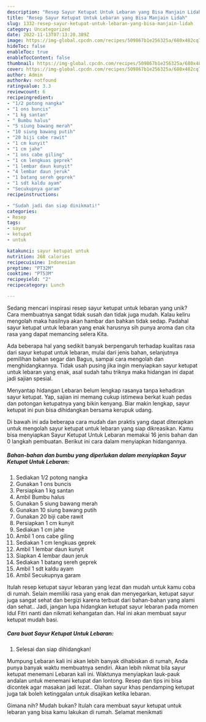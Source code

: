 ```yaml
---
description: "Resep Sayur Ketupat Untuk Lebaran yang Bisa Manjain Lidah"
title: "Resep Sayur Ketupat Untuk Lebaran yang Bisa Manjain Lidah"
slug: 1332-resep-sayur-ketupat-untuk-lebaran-yang-bisa-manjain-lidah
category: Uncategorized
date: 2022-11-13T07:13:20.389Z
image: https://img-global.cpcdn.com/recipes/509867b1e256325a/680x482cq70/sayur-ketupat-untuk-lebaran-foto-resep-utama.jpg
hideToc: false
enableToc: true
enableTocContent: false
thumbnail: https://img-global.cpcdn.com/recipes/509867b1e256325a/680x482cq70/sayur-ketupat-untuk-lebaran-foto-resep-utama.jpg
cover: https://img-global.cpcdn.com/recipes/509867b1e256325a/680x482cq70/sayur-ketupat-untuk-lebaran-foto-resep-utama.jpg
author: Admin
authorAv: notfound
ratingvalue: 3.3
reviewcount: 6
recipeingredient:
- "1/2 potong nangka"
- "1 ons buncis"
- "1 kg santan"
- " Bumbu halus"
- "5 siung bawang merah"
- "10 siung bawang putih"
- "20 biji cabe rawit"
- "1 cm kunyit"
- "1 cm jahe"
- "1 ons cabe giling"
- "1 cm lengkuas geprek"
- "1 lembar daun kunyit"
- "4 lembar daun jeruk"
- "1 batang sereh geprek"
- "1 sdt kaldu ayam"
- "Secukupnya garam"
recipeinstructions:

- "Sudah jadi dan siap dinikmati!"
categories:
- Resep
tags:
- sayur
- ketupat
- untuk

katakunci: sayur ketupat untuk 
nutrition: 268 calories
recipecuisine: Indonesian
preptime: "PT32M"
cooktime: "PT53M"
recipeyield: "2"
recipecategory: Lunch

---
```





Sedang mencari inspirasi resep sayur ketupat untuk lebaran yang unik? Cara membuatnya sangat tidak susah dan tidak juga mudah. Kalau keliru mengolah maka hasilnya akan hambar dan bahkan tidak sedap. Padahal sayur ketupat untuk lebaran yang enak harusnya sih punya aroma dan cita rasa yang dapat memancing selera Kita.





Ada beberapa hal yang sedikit banyak berpengaruh terhadap kualitas rasa dari sayur ketupat untuk lebaran, mulai dari jenis bahan, selanjutnya pemilihan bahan segar dan Bagus, sampai cara mengolah dan menghidangkannya. Tidak usah pusing jika ingin menyiapkan sayur ketupat untuk lebaran yang enak,      asal sudah tahu triknya maka hidangan ini dapat jadi sajian spesial.














Menyantap hidangan Lebaran belum lengkap rasanya tanpa kehadiran sayur ketupat. Yap, sajian ini memang cukup istimewa berkat kuah pedas dan potongan ketupatnya yang bikin kenyang. Biar makin lengkap, sayur ketupat ini pun bisa dihidangkan bersama kerupuk udang.






Di bawah ini ada beberapa cara mudah dan praktis yang dapat diterapkan untuk mengolah sayur ketupat untuk lebaran yang siap dikreasikan. Kamu bisa menyiapkan Sayur Ketupat Untuk Lebaran memakai 16 jenis bahan dan 0 langkah pembuatan. Berikut ini cara dalam menyiapkan hidangannya.

<!--inarticleads1-->

##### Bahan-bahan dan bumbu yang diperlukan dalam menyiapkan Sayur Ketupat Untuk Lebaran:

1. Sediakan 1/2 potong nangka
1. Gunakan 1 ons buncis
1. Persiapkan 1 kg santan
1. Ambil  Bumbu halus
1. Gunakan 5 siung bawang merah
1. Gunakan 10 siung bawang putih
1. Gunakan 20 biji cabe rawit
1. Persiapkan 1 cm kunyit
1. Sediakan 1 cm jahe
1. Ambil 1 ons cabe giling
1. Sediakan 1 cm lengkuas geprek
1. Ambil 1 lembar daun kunyit
1. Siapkan 4 lembar daun jeruk
1. Sediakan 1 batang sereh geprek
1. Ambil 1 sdt kaldu ayam
1. Ambil Secukupnya garam


Itulah resep ketupat sayur lebaran yang lezat dan mudah untuk kamu coba di rumah. Selain memiliki rasa yang enak dan menyegarkan, ketupat sayur juga sangat sehat dan bergizi karena terbuat dari bahan-bahan yang alami dan sehat.. Jadi, jangan lupa hidangkan ketupat sayur lebaran pada momen Idul Fitri nanti dan nikmati kehangatan dan. Hal ini akan membuat sayur ketupat mudah basi. 

<!--inarticleads2-->

##### Cara buat Sayur Ketupat Untuk Lebaran:


1. Selesai dan siap dihidangkan!

Mumpung Lebaran kali ini akan lebih banyak dihabiskan di rumah, Anda punya banyak waktu membuatnya sendiri. Akan lebih nikmat bila sayur ketupat menemani Lebaran kali ini. Waktunya menyiapkan lauk-pauk andalan untuk menemani ketupat dan lontong. Resep dan tips ini bisa dicontek agar masakan jadi lezat.. Olahan sayur khas pendamping ketupat juga tak boleh ketinggalan untuk disajikan ketika lebaran. 

Gimana nih? Mudah bukan? Itulah cara membuat sayur ketupat untuk lebaran yang bisa kamu lakukan di rumah. Selamat menikmati
